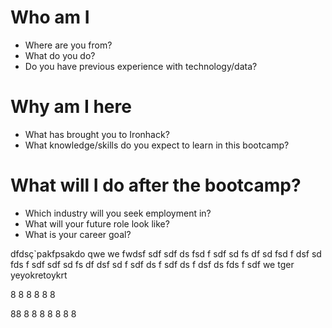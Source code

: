 # Who am I

* Where are you from?
* What do you do?
* Do you have previous experience with technology/data?

# Why am I here

* What has brought you to Ironhack?
* What knowledge/skills do you expect to learn in this bootcamp?

# What will I do after the bootcamp?

* Which industry will you seek employment in?
* What will your future role look like?
* What is your career goal?

dfdsç`pakfpsakdo qwe
we
fwdsf
sdf
sdf
ds
fsd
f
sdf
sd
fs
df
sd
fsd
f
dsf
sd
fds
f
sdf
sdf
sd
fs
df
dsf
sd
f
sdf
ds
f
sdf
ds
f
dsf
ds
fds
f
sdf
we
tger
yeyokretoykrt


8
8
8
8
8
8


88
8
8
8
8
8
8
8
